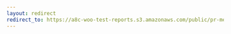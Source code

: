 ```yaml
---
layout: redirect
redirect_to: https://a8c-woo-test-reports.s3.amazonaws.com/public/pr-merge/45607/e2e/index.html
---
```

